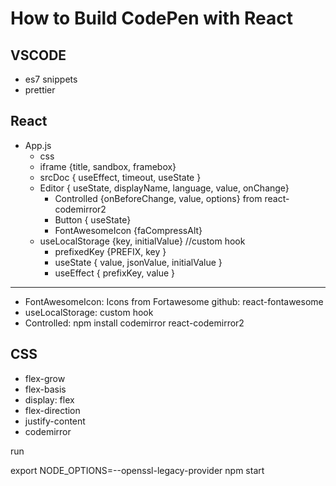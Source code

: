# How to Build CodePen with React

## VSCODE

- es7 snippets
- prettier

## React

- App.js
  - css
  - iframe {title, sandbox, framebox}
  - srcDoc { useEffect, timeout, useState }
  - Editor { useState, displayName, language, value, onChange}
    - Controlled {onBeforeChange, value, options} from react-codemirror2
    - Button { useState}
    - FontAwesomeIcon {faCompressAlt}
  - useLocalStorage {key, initialValue} //custom hook
    - prefixedKey {PREFIX, key }
    - useState { value, jsonValue, initialValue }
    - useEffect { prefixKey, value }

---

- FontAwesomeIcon: Icons from Fortawesome github: react-fontawesome
- useLocalStorage: custom hook
- Controlled: npm install codemirror react-codemirror2

## CSS

- flex-grow
- flex-basis
- display: flex
- flex-direction
- justify-content
- codemirror

run

export NODE_OPTIONS=--openssl-legacy-provider
npm start
